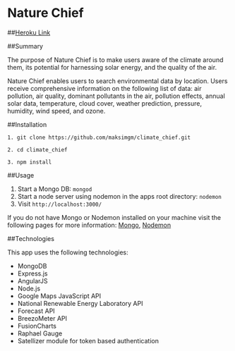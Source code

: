 # Nature Chief
##[Heroku Link](maksim-air.herokuapp.com/home)

##Summary

The purpose of Nature Chief is to make users aware of the climate around them, its potential for harnessing solar energy, and the quality of the air. 

Nature Chief enables users to search environmental data by location. Users receive comprehensive information on the following list of data: air pollution, air quality, dominant pollutants in the air, pollution effects, annual solar data, temperature, cloud cover, weather prediction, pressure, humidity, wind speed, and ozone.

##Installation

```
1. git clone https://github.com/maksimgm/climate_chief.git

2. cd climate_chief

3. npm install
```

##Usage

1. Start a Mongo DB: `mongod`
2. Start a node server using nodemon in the apps root directory: `nodemon`
3. Visit `http://localhost:3000/`

If you do not have Mongo or Nodemon installed on your machine visit the following pages for more information: [Mongo](https://docs.mongodb.org/manual/installation/), [Nodemon](https://github.com/remy/nodemon)

##Technologies

This app uses the following technologies:

* MongoDB
* Express.js
* AngularJS
* Node.js
* Google Maps JavaScript API
* National Renewable Energy Laboratory API
* Forecast API
* BreezoMeter API
* FusionCharts
* Raphael Gauge
* Satellizer module for token based authentication